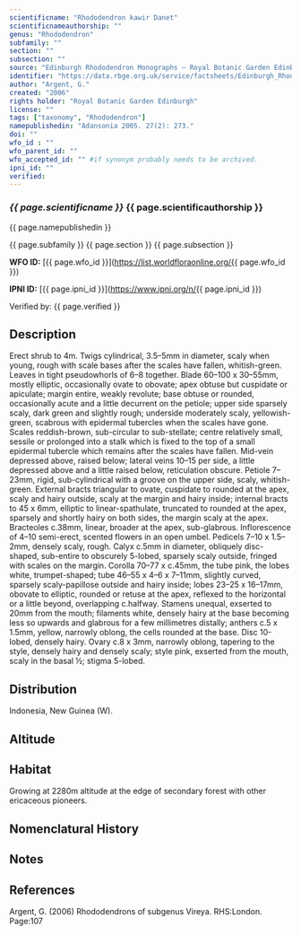 ```yaml
---
scientificname: "Rhododendron kawir Danet"
scientificnameauthorship: ""
genus: "Rhododendron"
subfamily: ""
section: ""
subsection: ""
source: "Edinburgh Rhododendron Monographs – Royal Botanic Garden Edinburgh"
identifier: "https://data.rbge.org.uk/service/factsheets/Edinburgh_Rhododendron_Monographs.xhtml"
author: "Argent, G."
created: "2006"
rights holder: "Royal Botanic Garden Edinburgh"
license: ""
tags: ["taxonomy", "Rhododendron"]
namepublishedin: "Adansonia 2005. 27(2): 273."
doi: ""
wfo_id : ""
wfo_parent_id: ""
wfo_accepted_id: "" #if synonym probably needs to be archived.                      
ipni_id: ""
verified:
---
```

### _{{ page.scientificname }}_ {{ page.scientificauthorship }}
 {{ page.namepublishedin }}

{{ page.subfamily }} {{ page.section }} {{ page.subsection }}

**WFO ID:** [{{ page.wfo_id }}](https://list.worldfloraonline.org/{{ page.wfo_id }})

**IPNI ID:** [{{ page.ipni_id }}](https://www.ipni.org/n/{{ page.ipni_id }})

Verified by: {{ page.verified }}



## Description
Erect shrub to 4m. Twigs cylindrical, 3.5–5mm in diameter, scaly when young, rough with scale bases after the scales have fallen, whitish-green. Leaves in tight pseudowhorls of 6–8 together. Blade 60–100 x 30–55mm, mostly elliptic, occasionally ovate to obovate; apex obtuse but cuspidate or apiculate; margin entire, weakly revolute; base obtuse or rounded, occasionally acute and a little decurrent on the petiole; upper side sparsely scaly, dark green and slightly rough; underside moderately scaly, yellowish-green, scabrous with epidermal tubercles when the scales have gone. Scales reddish-brown, sub-­circular to sub-stellate; centre relatively small, sessile or prolonged into a stalk which is fixed to the top of a small epidermal tubercle which remains after the scales have fallen. Mid-vein depressed above, raised below; lateral veins 10–15 per side, a little depressed above and a little raised below, reticulation obscure. Petiole 7–23mm, rigid, sub-­cylindrical with a groove on the upper side, scaly, whitish-green. External bracts triangular to ovate, cuspidate to rounded at the apex, scaly and hairy outside, scaly at the margin and hairy inside; internal bracts to 45 x 6mm, elliptic to linear-spathulate, truncated to rounded at the apex, sparsely and shortly hairy on both sides, the margin scaly at the apex. Bracteoles c.38mm, linear, broader at the apex, sub-glabrous. Inflorescence of 4–10 semi-erect, scented flowers in an open umbel. Pedicels 7–10 x 1.5–2mm, densely scaly, rough. Calyx c.5mm in diameter, obliquely disc-shaped, sub-entire to obscurely 5-lobed, sparsely scaly outside, fringed with scales on the margin. Corolla 70–77 x c.45mm, the tube pink, the lobes white, trumpet-shaped; tube 46–55 x 4–6 x 7–11mm, slightly curved, sparsely scaly-papillose outside and hairy inside; lobes 23–25 x 16–17mm, obovate to elliptic, rounded or retuse at the apex, reflexed to the horizontal or a little beyond, overlapping c.halfway. Stamens unequal, exserted to 20mm from the mouth; filaments white, densely hairy at the base becoming less so upwards and glabrous for a few millimetres distally; anthers c.5 x 1.5mm, yellow, narrowly oblong, the cells rounded at the base. Disc 10-lobed, densely hairy. Ovary c.8 x 3mm, narrowly oblong, tapering to the style, densely hairy and densely scaly; style pink, exserted from the mouth, scaly in the basal ½; stigma 5-lobed.

## Distribution
Indonesia, New Guinea (W).

## Altitude


## Habitat
Growing at 2280m altitude at the edge of secondary forest with other ericaceous pioneers.

## Nomenclatural History

                       
## Notes


## References

Argent, G. (2006) Rhododendrons of subgenus Vireya. RHS:London. Page:107

